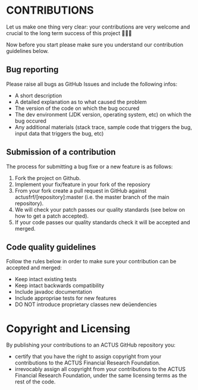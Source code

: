 # CONTRIBUTIONS

Let us make one thing very clear: your contributions are very welcome and crucial to the long term success of this project 🙏🙏🙏

Now before you start please make sure you understand our contribution guidelines below.


## Bug reporting
Please raise all bugs as GitHub Issues and include the following infos:

- A short description
- A detailed explanation as to what caused the problem
- The version of the code on which the bug occured
- The dev environment (JDK version, operating system, etc) on which the bug occured
- Any additional materials (stack trace, sample code that triggers the bug, input data that triggers the bug, etc)


## Submission of a contribution
The process for submitting a bug fixe or a new feature is as follows:

1. Fork the project on Github.
2. Implement your fix/feature in your fork of the reposiory
3. From your fork create a pull request in GitHub against actusfrf/[repository]:master (i.e. the master branch of the main repository).
4. We will check your patch passes our quality standards (see below on how to get a patch accepted).
5. If your code passes our quality standards check it will be accepted and merged.


## Code quality guidelines
Follow the rules below in order to make sure your contribution can be accepted and merged:

- Keep intact existing tests
- Keep intact backwards compatibility
- Include javadoc documentation
- Include appropriae tests for new features 
- DO NOT introduce proprietary classes new deüendencies


# Copyright and Licensing
By publishing your contributions to an ACTUS GitHub repository you:
- certify that you have the right to assign copyright from your contributions to the ACTUS Financial Research Foundation.
- irrevocably assign all copyright from your contributions to the ACTUS Financial Research Foundation, under the same licensing terms as the rest of the code.
